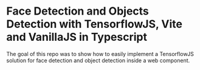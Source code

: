 # Face Detection and Objects Detection with TensorflowJS, Vite and VanillaJS in Typescript
 
The goal of this repo was to show how to easily implement a TensorflowJS solution for face detection and object detection inside a web component.
